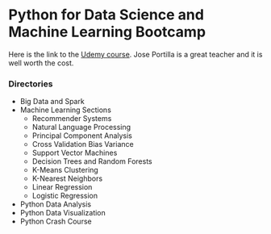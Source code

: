 # Python for Data Science and Machine Learning Bootcamp

Here is the link to the [Udemy course](https://www.udemy.com/python-for-data-science-and-machine-learning-bootcamp/). Jose Portilla is a great teacher and it is well worth the cost.

### Directories
* Big Data and Spark
* Machine Learning Sections
    * Recommender Systems
    * Natural Language Processing
    * Principal Component Analysis
    * Cross Validation Bias Variance
    * Support Vector Machines
    * Decision Trees and Random Forests
    * K-Means Clustering
    * K-Nearest Neighbors
    * Linear Regression
    * Logistic Regression
* Python Data Analysis
* Python Data Visualization
* Python Crash Course
